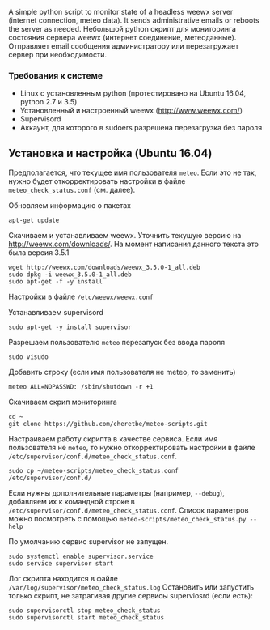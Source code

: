 A simple python script to monitor state of a headless weewx server (internet connection, meteo data).
It sends administrative emails or reboots the server as needed.
Небольшой python скрипт для мониторинга состояния сервера weewx (интернет соединение, метеоданные).
Отправляет email сообщения администратору или перезагружает сервер при необходимости.

### Требования к системе
* Linux с установленным python (протестировано на Ubuntu 16.04, python 2.7 и 3.5)
* Установленный и настроенный weewx (http://www.weewx.com/)
* Supervisord
* Аккаунт, для которого в sudoers разрешена перезагрузка без пароля

## Установка и настройка (Ubuntu 16.04)

Предполагается, что текущее имя пользователя `meteo`. Если это не так, нужно
будет откорректировать настройки в файле `meteo_check_status.conf` (см. далее).

Обновляем информацию о пакетах
```
apt-get update
```

Скачиваем и устанавливаем weewx. Уточнить текущую версию на http://weewx.com/downloads/.
На момент написания данного текста это была версия 3.5.1
```
wget http://weewx.com/downloads/weewx_3.5.0-1_all.deb
sudo dpkg -i weewx_3.5.0-1_all.deb
sudo apt-get -f -y install
```

Настройки в файле `/etc/weewx/weewx.conf`

Устанавливаем supervisord
```
sudo apt-get -y install supervisor
```

Разрешаем пользователю `meteo` перезапуск без ввода пароля
```
sudo visudo
```
Добавить строку (если имя пользователя не meteo, то заменить)
```
meteo ALL=NOPASSWD: /sbin/shutdown -r +1
```

Скачиваем скрип мониторинга
```
cd ~
git clone https://github.com/cheretbe/meteo-scripts.git
```

Настраиваем работу скрипта в качестве сервиса. Если имя пользователя не `meteo`,
то нужно откорректировать настройки в файле `/etc/supervisor/conf.d/meteo_check_status.conf`.
```
sudo cp ~/meteo-scripts/meteo_check_status.conf /etc/supervisor/conf.d/
```

Если нужны дополнительные параметры (например, `--debug`), добавляем их к командной
строке в `/etc/supervisor/conf.d/meteo_check_status.conf`. Список параметров можно посмотреть
с помощью `meteo-scripts/meteo_check_status.py --help`

По умолчанию сервис supervisor не запущен.
```
sudo systemctl enable supervisor.service
sudo service supervisor start
```

Лог скрипта находится в файле `/var/log/supervisor/meteo_check_status.log`
Остановить или запустить только скрипт, не затрагивая другие сервисы superviosrd
(если есть):
```
sudo supervisorctl stop meteo_check_status
sudo supervisorctl start meteo_check_status
```